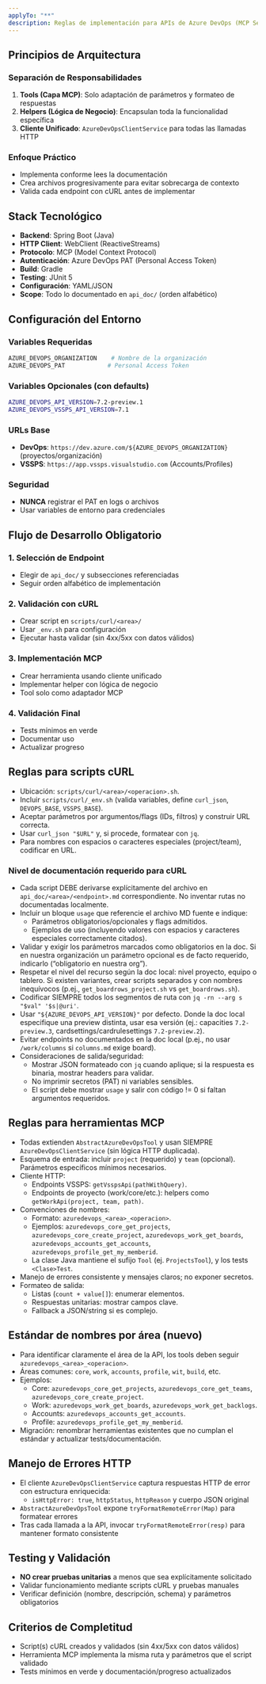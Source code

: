 ```yaml
---
applyTo: "**"
description: Reglas de implementación para APIs de Azure DevOps (MCP Server)
---
```


## Principios de Arquitectura

### Separación de Responsabilidades
1. **Tools (Capa MCP)**: Solo adaptación de parámetros y formateo de respuestas
2. **Helpers (Lógica de Negocio)**: Encapsulan toda la funcionalidad específica
3. **Cliente Unificado**: `AzureDevOpsClientService` para todas las llamadas HTTP

### Enfoque Práctico
- Implementa conforme lees la documentación
- Crea archivos progresivamente para evitar sobrecarga de contexto
- Valida cada endpoint con cURL antes de implementar

## Stack Tecnológico
- **Backend**: Spring Boot (Java)
- **HTTP Client**: WebClient (ReactiveStreams)
- **Protocolo**: MCP (Model Context Protocol)
- **Autenticación**: Azure DevOps PAT (Personal Access Token)
- **Build**: Gradle
- **Testing**: JUnit 5
- **Configuración**: YAML/JSON
- **Scope**: Todo lo documentado en `api_doc/` (orden alfabético)

## Configuración del Entorno

### Variables Requeridas
```bash
AZURE_DEVOPS_ORGANIZATION    # Nombre de la organización
AZURE_DEVOPS_PAT            # Personal Access Token
```

### Variables Opcionales (con defaults)
```bash
AZURE_DEVOPS_API_VERSION=7.2-preview.1
AZURE_DEVOPS_VSSPS_API_VERSION=7.1
```

### URLs Base
- **DevOps**: `https://dev.azure.com/${AZURE_DEVOPS_ORGANIZATION}` (proyectos/organización)
- **VSSPS**: `https://app.vssps.visualstudio.com` (Accounts/Profiles)

### Seguridad
- **NUNCA** registrar el PAT en logs o archivos
- Usar variables de entorno para credenciales

## Flujo de Desarrollo Obligatorio

### 1. Selección de Endpoint
- Elegir de `api_doc/` y subsecciones referenciadas
- Seguir orden alfabético de implementación

### 2. Validación con cURL
- Crear script en `scripts/curl/<area>/`
- Usar `_env.sh` para configuración
- Ejecutar hasta validar (sin 4xx/5xx con datos válidos)

### 3. Implementación MCP
- Crear herramienta usando cliente unificado
- Implementar helper con lógica de negocio
- Tool solo como adaptador MCP

### 4. Validación Final
- Tests mínimos en verde
- Documentar uso
- Actualizar progreso

## Reglas para scripts cURL
- Ubicación: `scripts/curl/<area>/<operacion>.sh`.
- Incluir `scripts/curl/_env.sh` (valida variables, define `curl_json`, `DEVOPS_BASE`, `VSSPS_BASE`).
- Aceptar parámetros por argumentos/flags (IDs, filtros) y construir URL correcta.
- Usar `curl_json "$URL"` y, si procede, formatear con `jq`.
- Para nombres con espacios o caracteres especiales (project/team), codificar en URL.

### Nivel de documentación requerido para cURL
- Cada script DEBE derivarse explícitamente del archivo en `api_doc/<area>/<endpoint>.md` correspondiente. No inventar rutas no documentadas localmente.
- Incluir un bloque `usage` que referencie el archivo MD fuente e indique:
  - Parámetros obligatorios/opcionales y flags admitidos.
  - Ejemplos de uso (incluyendo valores con espacios y caracteres especiales correctamente citados).
- Validar y exigir los parámetros marcados como obligatorios en la doc. Si en nuestra organización un parámetro opcional es de facto requerido, indicarlo (“obligatorio en nuestra org”).
- Respetar el nivel del recurso según la doc local: nivel proyecto, equipo o tablero. Si existen variantes, crear scripts separados y con nombres inequívocos (p.ej., `get_boardrows_project.sh` vs `get_boardrows.sh`).
- Codificar SIEMPRE todos los segmentos de ruta con `jq -rn --arg s "$val" '$s|@uri'`.
- Usar `"${AZURE_DEVOPS_API_VERSION}"` por defecto. Donde la doc local especifique una preview distinta, usar esa versión (ej.: capacities `7.2-preview.3`, cardsettings/cardrulesettings `7.2-preview.2`).
- Evitar endpoints no documentados en la doc local (p.ej., no usar `/work/columns` si `columns.md` exige board).
- Consideraciones de salida/seguridad:
  - Mostrar JSON formateado con `jq` cuando aplique; si la respuesta es binaria, mostrar headers para validar.
  - No imprimir secretos (PAT) ni variables sensibles.
  - El script debe mostrar `usage` y salir con código != 0 si faltan argumentos requeridos.

## Reglas para herramientas MCP
- Todas extienden `AbstractAzureDevOpsTool` y usan SIEMPRE `AzureDevOpsClientService` (sin lógica HTTP duplicada).
- Esquema de entrada: incluir `project` (requerido) y `team` (opcional). Parámetros específicos mínimos necesarios.
- Cliente HTTP:
  - Endpoints VSSPS: `getVsspsApi(pathWithQuery)`.
  - Endpoints de proyecto (work/core/etc.): helpers como `getWorkApi(project, team, path)`.
- Convenciones de nombres:
  - Formato: `azuredevops_<area>_<operacion>`.
  - Ejemplos: `azuredevops_core_get_projects`, `azuredevops_core_create_project`, `azuredevops_work_get_boards`, `azuredevops_accounts_get_accounts`, `azuredevops_profile_get_my_memberid`.
  - La clase Java mantiene el sufijo `Tool` (ej. `ProjectsTool`), y los tests `<Clase>Test`.
- Manejo de errores consistente y mensajes claros; no exponer secretos.
- Formateo de salida:
  - Listas (`count + value[]`): enumerar elementos.
  - Respuestas unitarias: mostrar campos clave.
  - Fallback a JSON/string si es complejo.

## Estándar de nombres por área (nuevo)
- Para identificar claramente el área de la API, los tools deben seguir `azuredevops_<area>_<operacion>`.
- Áreas comunes: `core`, `work`, `accounts`, `profile`, `wit`, `build`, etc.
- Ejemplos:
  - Core: `azuredevops_core_get_projects`, `azuredevops_core_get_teams`, `azuredevops_core_create_project`.
  - Work: `azuredevops_work_get_boards`, `azuredevops_work_get_backlogs`.
  - Accounts: `azuredevops_accounts_get_accounts`.
  - Profile: `azuredevops_profile_get_my_memberid`.
- Migración: renombrar herramientas existentes que no cumplan el estándar y actualizar tests/documentación.

## Manejo de Errores HTTP
- El cliente `AzureDevOpsClientService` captura respuestas HTTP de error con estructura enriquecida:
  - `isHttpError: true`, `httpStatus`, `httpReason` y cuerpo JSON original
- `AbstractAzureDevOpsTool` expone `tryFormatRemoteError(Map)` para formatear errores
- Tras cada llamada a la API, invocar `tryFormatRemoteError(resp)` para mantener formato consistente

## Testing y Validación
- **NO crear pruebas unitarias** a menos que sea explícitamente solicitado
- Validar funcionamiento mediante scripts cURL y pruebas manuales
- Verificar definición (nombre, descripción, schema) y parámetros obligatorios

## Criterios de Completitud
- Script(s) cURL creados y validados (sin 4xx/5xx con datos válidos)
- Herramienta MCP implementa la misma ruta y parámetros que el script validado
- Tests mínimos en verde y documentación/progreso actualizados

